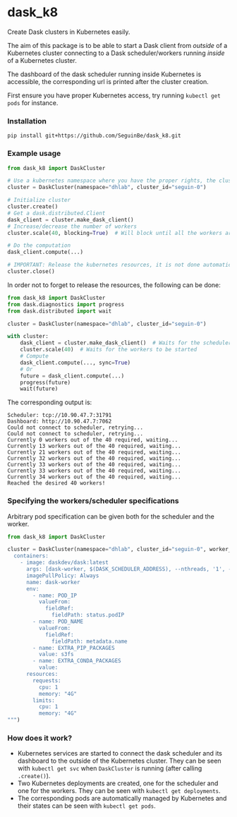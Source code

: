# dask_k8

Create Dask clusters in Kubernetes easily.

The aim of this package is to be able to start a Dask client from _outside_ of a Kubernetes cluster 
connecting to a Dask scheduler/workers running _inside_ of a Kubernetes cluster.

The dashboard of the dask scheduler running inside Kubernetes is accessible, the corresponding url is printed after the cluster creation.

First ensure you have proper Kubernetes access, try running `kubectl get pods` for instance.

### Installation

```
pip install git+https://github.com/SeguinBe/dask_k8.git
```

### Example usage

```python
from dask_k8 import DaskCluster

# Use a kubernetes namespace where you have the proper rights, the cluster_id is to distinguish between possible different clusters
cluster = DaskCluster(namespace="dhlab", cluster_id="seguin-0")

# Initialize cluster
cluster.create()
# Get a dask.distributed.Client
dask_client = cluster.make_dask_client()
# Increase/decrease the number of workers
cluster.scale(40, blocking=True)  # Will block until all the workers are effectively connected to the scheduler

# Do the computation
dask_client.compute(...)

# IMPORTANT: Release the kubernetes resources, it is not done automatically
cluster.close()
```

In order not to forget to release the resources, the following can be done:
```python
from dask_k8 import DaskCluster
from dask.diagnostics import progress
from dask.distributed import wait

cluster = DaskCluster(namespace="dhlab", cluster_id="seguin-0")

with cluster:
    dask_client = cluster.make_dask_client()  # Waits for the scheduler to be started
    cluster.scale(40)  # Waits for the workers to be started
    # Compute
    dask_client.compute(..., sync=True)
    # Or
    future = dask_client.compute(...)
    progress(future)
    wait(future)
```

The corresponding output is:
```
Scheduler: tcp://10.90.47.7:31791
Dashboard: http://10.90.47.7:7062
Could not connect to scheduler, retrying...
Could not connect to scheduler, retrying...
Currently 0 workers out of the 40 required, waiting...
Currently 13 workers out of the 40 required, waiting...
Currently 21 workers out of the 40 required, waiting...
Currently 32 workers out of the 40 required, waiting...
Currently 33 workers out of the 40 required, waiting...
Currently 33 workers out of the 40 required, waiting...
Currently 34 workers out of the 40 required, waiting...
Reached the desired 40 workers!
```

### Specifying the workers/scheduler specifications

Arbitrary pod specification can be given both for the scheduler and the worker.
```python
from dask_k8 import DaskCluster

cluster = DaskCluster(namespace="dhlab", cluster_id="seguin-0", worker_pod_spec="""
  containers:
    - image: daskdev/dask:latest
      args: [dask-worker, $(DASK_SCHEDULER_ADDRESS), --nthreads, '1', --no-bokeh, --memory-limit, 4GB, --death-timeout, '60']
      imagePullPolicy: Always
      name: dask-worker
      env:
        - name: POD_IP
          valueFrom:
            fieldRef:
              fieldPath: status.podIP
        - name: POD_NAME
          valueFrom:
            fieldRef:
              fieldPath: metadata.name
        - name: EXTRA_PIP_PACKAGES
          value: s3fs
        - name: EXTRA_CONDA_PACKAGES
          value: 
      resources:
        requests:
          cpu: 1
          memory: "4G"
        limits:
          cpu: 1
          memory: "4G"
""")
```

### How does it work?

- Kubernetes services are started to connect the dask scheduler and its dashboard to the outside of the Kubernetes cluster. They can be seen 
with `kubectl get svc` when `DaskCluster` is running (after calling `.create()`). 
- Two Kubernetes deployments are created, one for the scheduler and one for the workers. They can be seen with `kubectl get deployments`.
- The corresponding pods are automatically managed by Kubernetes and their states can be seen with `kubectl get pods`.
